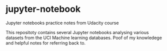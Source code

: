 # jupyter-notebook
Jupyter notebooks practice notes from Udacity course

This repositoty contains several Jupyter notebooks analysing various datasets from the UCI Machine learning databases. 
Poof of my knowledege and helpful notes for referring back to. 
